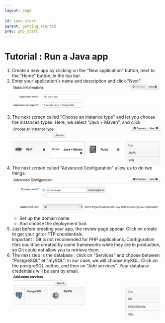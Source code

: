 ```yaml
---
layout: page

id: java_start
parent: getting_started
prev: php_start
---
```


# Tutorial : Run a Java app

1. Create a new app by clicking on the “New application” button, next to the “Home” button, in the top bar. 
2. Enter your application's name and description and click "Next".<img class="thumbnail img_doc" src="/img/appjavaname.png">
3. The next screen called "Choose an instance type" and let you choose the instances types. Here, we select "Java + Maven", and click  <img class="thumbnail img_doc" src="/img/java.png">
4. The next screen called "Advanced Configuration" allow us to do two things:<img class="thumbnail img_doc" src="/img/advancedconfjava.png">
	* Set up the domain name
	* And choose the deployment tool. 
5. Just before creating your app, the review page appear. Click on create to get your git or FTP crendentials.  
	Important : Git is not recomended for PHP applications. Configuration files could be created by some frameworks while they are in production, so Git could not allow you to retrieve them.
6. The next step is the database : click on "Services" and choose between "PostgreSQL" et "mySQL". In our case, we will choose mySQL. Click on the postgreSQL button, and then on "Add services". Your database credentials will be sent by email.<img class="thumbnail img_doc" src="/img/postgre.png">

